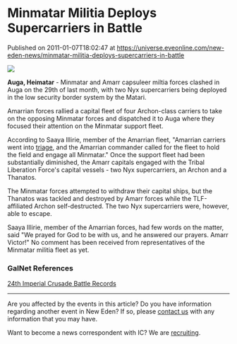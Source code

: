 # Minmatar Militia Deploys Supercarriers in Battle
Published on 2011-01-07T18:02:47 at https://universe.eveonline.com/new-eden-news/minmatar-militia-deploys-supercarriers-in-battle

![](http://www.eve-ic.net/media/assets/icarticlebanner.png)  
  
 **Auga, Heimatar** \- Minmatar and Amarr capsuleer miltia forces clashed in Auga on the 29th of last month, with two Nyx supercarriers being deployed in the low security border system by the Matari.   
  
Amarrian forces rallied a capital fleet of four Archon-class carriers to take on the opposing Minmatar forces and dispatched it to Auga where they focused their attention on the Minmatar support fleet.   
  
According to Saaya Illirie, member of the Amarrian fleet, "Amarrian carriers went into [triage](http://wiki.eveonline.com/en/wiki/Triage), and the Amarrian commander called for the fleet to hold the field and engage all Minmatar." Once the support fleet had been substantially diminished, the Amarr capitals engaged with the Tribal Liberation Force's capital vessels - two Nyx supercarriers, an Archon and a Thanatos.   
  
The Minmatar forces attempted to withdraw their capital ships, but the Thanatos was tackled and destroyed by Amarr forces while the TLF-affiliated Archon self-destructed. The two Nyx supercarriers were, however, able to escape.   
  
Saaya Illirie, member of the Amarrian forces, had few words on the matter, said "We prayed for God to be with us, and he answered our prayers. Amarr Victor!" No comment has been received from representatives of the Minmatar militia fleet as yet.

### GalNet References

[24th Imperial Crusade Battle Records](http://www.amarr-empire.net/killboard/?a=kill_related&kll_id=175919)

* * *

Are you affected by the events in this article? Do you have information regarding another event in New Eden? If so, please [contact us](http://www.eveonline.com/news.asp?a=submitrp) with any information that you may have.  
  
Want to become a news correspondent with IC? We are [recruiting](http://www.eveonline.com/isd.asp).
